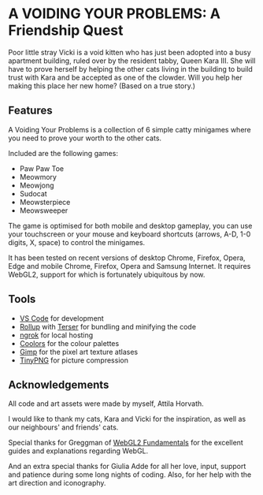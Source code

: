 # A VOIDING YOUR PROBLEMS: A Friendship Quest

Poor little stray Vicki is a void kitten who has just been adopted into a busy apartment building, ruled over by the resident tabby, Queen Kara III. She will have to prove herself by helping the other cats living in the building to build trust with Kara and be accepted as one of the clowder. Will you help her making this place her new home? (Based on a true story.)

## Features

A Voiding Your Problems is a collection of 6 simple catty minigames where you need to prove your worth to the other cats.

Included are the following games:
- Paw Paw Toe
- Meowmory
- Meowjong
- Sudocat
- Meowsterpiece
- Meowsweeper

The game is optimised for both mobile and desktop gameplay, you can use your touchscreen or your mouse and keyboard shortcuts (arrows, A-D, 1-0 digits, X, space) to control the minigames.

It has been tested on recent versions of desktop Chrome, Firefox, Opera, Edge and mobile Chrome, Firefox, Opera and Samsung Internet. It requires WebGL2, support for which is fortunately ubiquitous by now.

## Tools

- [VS Code](https://code.visualstudio.com/) for development
- [Rollup](https://rollupjs.org/) with [Terser](https://terser.org/) for bundling and minifying the code
- [ngrok](https://ngrok.com/) for local hosting
- [Coolors](https://coolors.co/) for the colour palettes
- [Gimp](https://www.gimp.org/) for the pixel art texture atlases
- [TinyPNG](https://tinypng.com/) for picture compression

## Acknowledgements

All code and art assets were made by myself, Attila Horvath.

I would like to thank my cats, Kara and Vicki for the inspiration, as well as our neighbours' and friends' cats.

Special thanks for Greggman of [WebGL2 Fundamentals](https://webgl2fundamentals.org/) for the excellent guides and explanations regarding WebGL.

And an extra special thanks for Giulia Adde for all her love, input, support and patience during some long nights of coding. Also, for her help with the art direction and iconography.
